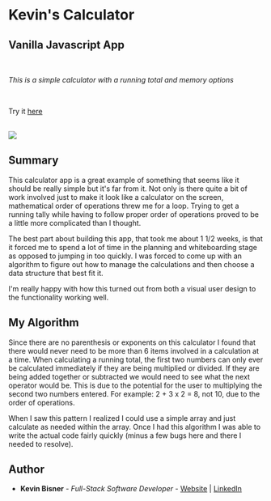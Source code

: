 # Kevin's Calculator
## Vanilla Javascript App

<br>

_This is a simple calculator with a running total and memory options_

<br>

Try it [here](https://kbiz65.github.io/calculator/)

<br>

<image src="calc-screenshot.png">

## Summary

This calculator app is a great example of something that seems like it should be really simple but it's far from it. Not only is there quite a bit of work involved just to make it look like a calculator on the screen, mathematical order of operations threw me for a loop. Trying to get a running tally while having to follow proper order of operations proved to be a little more complicated than I thought.

The best part about building this app, that took me about 1 1/2 weeks, is that it forced me to spend a lot of time in the planning and whiteboarding stage as opposed to jumping in too quickly. I was forced to come up with an algorithm to figure out how to manage the calculations and then choose a data structure that best fit it.

I'm really happy with how this turned out from both a visual user design to the functionality working well.

## My Algorithm
Since there are no parenthesis or exponents on this calculator I found that there would never need to be more than 6 items involved in a calculation at a time. When calculating a running total, the first two numbers can only ever be calculated immediately if they are being multiplied or divided. If they are being added together or subtracted we would need to see what the next operator would be. This is due to the potential for the user to multiplying the second two numbers entered. For example: 2 + 3 x 2 = 8, not 10, due to the order of operations. 

When I saw this pattern I realized I could use a simple array and just calculate as needed within the array. Once I had this algorithm I was able to write the actual code fairly quickly (minus a few bugs here and there I needed to resolve).

## Author

* **Kevin Bisner** - *Full-Stack Software Developer* - [Website](http://www.kevinbisner.com) | [LinkedIn](https://www.linkedin.com/in/kevinbisner/)
